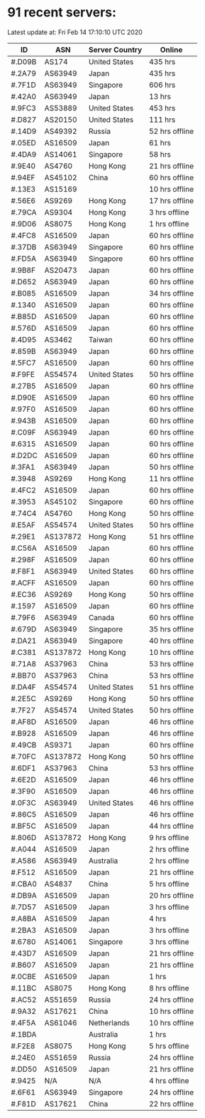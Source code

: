 # 91 recent servers:

Latest update at: Fri Feb 14 17:10:10 UTC 2020

| ID | ASN | Server Country | Online |
| -- | --- | -------------- | ------ |
| #.D09B | AS174 | United States | 435 hrs |
| #.2A79 | AS63949 | Japan | 435 hrs |
| #.7F1D | AS63949 | Singapore | 606 hrs |
| #.42A0 | AS63949 | Japan | 13 hrs |
| #.9FC3 | AS53889 | United States | 453 hrs |
| #.D827 | AS20150 | United States | 111 hrs |
| #.14D9 | AS49392 | Russia | 52 hrs offline |
| #.05ED | AS16509 | Japan | 61 hrs |
| #.4DA9 | AS14061 | Singapore | 58 hrs |
| #.9E40 | AS4760 | Hong Kong | 21 hrs offline |
| #.94EF | AS45102 | China | 60 hrs offline |
| #.13E3 | AS15169 |  | 10 hrs offline |
| #.56E6 | AS9269 | Hong Kong | 17 hrs offline |
| #.79CA | AS9304 | Hong Kong | 3 hrs offline |
| #.9D06 | AS8075 | Hong Kong | 1 hrs offline |
| #.4FC8 | AS16509 | Japan | 60 hrs offline |
| #.37DB | AS63949 | Singapore | 60 hrs offline |
| #.FD5A | AS63949 | Singapore | 60 hrs offline |
| #.9B8F | AS20473 | Japan | 60 hrs offline |
| #.D652 | AS63949 | Japan | 60 hrs offline |
| #.B085 | AS16509 | Japan | 34 hrs offline |
| #.1340 | AS16509 | Japan | 60 hrs offline |
| #.B85D | AS16509 | Japan | 60 hrs offline |
| #.576D | AS16509 | Japan | 60 hrs offline |
| #.4D95 | AS3462 | Taiwan | 60 hrs offline |
| #.859B | AS63949 | Japan | 60 hrs offline |
| #.5FC7 | AS16509 | Japan | 60 hrs offline |
| #.F9FE | AS54574 | United States | 50 hrs offline |
| #.27B5 | AS16509 | Japan | 60 hrs offline |
| #.D90E | AS16509 | Japan | 60 hrs offline |
| #.97F0 | AS16509 | Japan | 60 hrs offline |
| #.943B | AS16509 | Japan | 60 hrs offline |
| #.C09F | AS63949 | Japan | 60 hrs offline |
| #.6315 | AS16509 | Japan | 60 hrs offline |
| #.D2DC | AS16509 | Japan | 60 hrs offline |
| #.3FA1 | AS63949 | Japan | 50 hrs offline |
| #.3948 | AS9269 | Hong Kong | 11 hrs offline |
| #.4FC2 | AS16509 | Japan | 60 hrs offline |
| #.3953 | AS45102 | Singapore | 60 hrs offline |
| #.74C4 | AS4760 | Hong Kong | 50 hrs offline |
| #.E5AF | AS54574 | United States | 50 hrs offline |
| #.29E1 | AS137872 | Hong Kong | 51 hrs offline |
| #.C56A | AS16509 | Japan | 60 hrs offline |
| #.298F | AS16509 | Japan | 60 hrs offline |
| #.F8F1 | AS63949 | United States | 60 hrs offline |
| #.ACFF | AS16509 | Japan | 60 hrs offline |
| #.EC36 | AS9269 | Hong Kong | 50 hrs offline |
| #.1597 | AS16509 | Japan | 60 hrs offline |
| #.79F6 | AS63949 | Canada | 60 hrs offline |
| #.679D | AS63949 | Singapore | 35 hrs offline |
| #.DA21 | AS63949 | Singapore | 40 hrs offline |
| #.C381 | AS137872 | Hong Kong | 10 hrs offline |
| #.71A8 | AS37963 | China | 53 hrs offline |
| #.BB70 | AS37963 | China | 53 hrs offline |
| #.DA4F | AS54574 | United States | 51 hrs offline |
| #.2E5C | AS9269 | Hong Kong | 50 hrs offline |
| #.7F27 | AS54574 | United States | 50 hrs offline |
| #.AF8D | AS16509 | Japan | 46 hrs offline |
| #.B928 | AS16509 | Japan | 46 hrs offline |
| #.49CB | AS9371 | Japan | 60 hrs offline |
| #.70FC | AS137872 | Hong Kong | 50 hrs offline |
| #.6DF1 | AS37963 | China | 53 hrs offline |
| #.6E2D | AS16509 | Japan | 46 hrs offline |
| #.3F90 | AS16509 | Japan | 46 hrs offline |
| #.0F3C | AS63949 | United States | 46 hrs offline |
| #.86C5 | AS16509 | Japan | 46 hrs offline |
| #.BF5C | AS16509 | Japan | 44 hrs offline |
| #.806D | AS137872 | Hong Kong | 9 hrs offline |
| #.A044 | AS16509 | Japan | 2 hrs offline |
| #.A586 | AS63949 | Australia | 2 hrs offline |
| #.F512 | AS16509 | Japan | 21 hrs offline |
| #.CBA0 | AS4837 | China | 5 hrs offline |
| #.DB9A | AS16509 | Japan | 20 hrs offline |
| #.7D57 | AS16509 | Japan | 3 hrs offline |
| #.A8BA | AS16509 | Japan | 4 hrs |
| #.2BA3 | AS16509 | Japan | 3 hrs offline |
| #.6780 | AS14061 | Singapore | 3 hrs offline |
| #.43D7 | AS16509 | Japan | 21 hrs offline |
| #.B607 | AS16509 | Japan | 21 hrs offline |
| #.0CBE | AS16509 | Japan | 1 hrs |
| #.11BC | AS8075 | Hong Kong | 8 hrs offline |
| #.AC52 | AS51659 | Russia | 24 hrs offline |
| #.9A32 | AS17621 | China | 10 hrs offline |
| #.4F5A | AS61046 | Netherlands | 10 hrs offline |
| #.1BDA |  | Australia | 1 hrs |
| #.F2E8 | AS8075 | Hong Kong | 5 hrs offline |
| #.24E0 | AS51659 | Russia | 24 hrs offline |
| #.DD50 | AS16509 | Japan | 21 hrs offline |
| #.9425 | N/A | N/A | 4 hrs offline |
| #.6F61 | AS63949 | Singapore | 24 hrs offline |
| #.F81D | AS17621 | China | 22 hrs offline |

